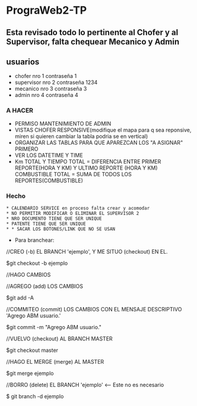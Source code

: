 # PrograWeb2-TP

## Esta revisado todo lo pertinente al Chofer y al Supervisor, falta chequear Mecanico y Admin

## usuarios

* chofer     nro 1 contraseña 1
* supervisor nro 2 contraseña 1234
* mecanico   nro 3 contraseña 3
* admin      nro 4 contraseña 4


### A HACER 

* PERMISO MANTENIMIENTO DE ADMIN
* VISTAS CHOFER RESPONSIVE(modifique el mapa para q sea reponsive, miren si quieren cambiar la tabla podria se en vertical)
* ORGANIZAR LAS TABLAS PARA QUE APAREZCAN LOS "A ASIGNAR" PRIMERO
* VER LOS DATETIME Y TIME
* Km TOTAL Y TIEMPO TOTAL = DIFERENCIA ENTRE PRIMER REPORTE(HORA Y KM) Y ULTIMO REPORTE (HORA Y KM)
    COMBUSTIBLE TOTAL = SUMA DE TODOS LOS REPORTES(COMBUSTIBLE)

### Hecho
    * CALENDARIO SERVICE en proceso falta crear y acomodar
    * NO PERMITIR MODIFICAR O ELIMINAR EL SUPERVISOR 2
    * NRO DOCUMENTO TIENE QUE SER UNIQUE
    * PATENTE TIENE QUE SER UNIQUE
    * * SACAR LOS BOTONES/LINK QUE NO SE USAN

* Para branchear:

//CREO (-b) EL BRANCH 'ejemplo', Y ME SITUO (checkout) EN EL.

$git checkout -b ejemplo

//HAGO CAMBIOS

//AGREGO (add) LOS CAMBIOS

$git add -A

//COMMITEO (commit) LOS CAMBIOS CON EL MENSAJE DESCRIPTIVO 'Agrego ABM usuario.'

$git commit -m "Agrego ABM usuario."

//VUELVO (checkout) AL BRANCH MASTER

$git checkout master

//HAGO EL MERGE (merge) AL MASTER

$git merge ejemplo

//BORRO (delete) EL BRANCH 'ejemplo' <-- Este no es necesario

$ git branch -d ejemplo





